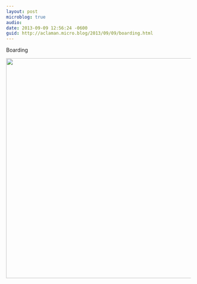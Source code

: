 ```yaml
---
layout: post
microblog: true
audio: 
date: 2013-09-09 12:56:24 -0600
guid: http://aclaman.micro.blog/2013/09/09/boarding.html
---
```

Boarding

<img src="http://micro.alexclaman.com/uploads/2018/19d40685b8.jpg" width="600" height="600" />
